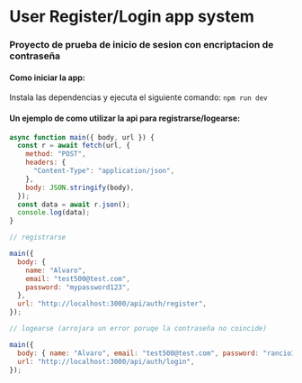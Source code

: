 # User Register/Login app system

### Proyecto de prueba de inicio de sesion con encriptacion de contraseña

#### Como iniciar la app:

Instala las dependencias y ejecuta el siguiente comando: `npm run dev`

#### Un ejemplo de como utilizar la api para registrarse/logearse:

```js
async function main({ body, url }) {
  const r = await fetch(url, {
    method: "POST",
    headers: {
      "Content-Type": "application/json",
    },
    body: JSON.stringify(body),
  });
  const data = await r.json();
  console.log(data);
}

// registrarse

main({
  body: {
    name: "Alvaro",
    email: "test500@test.com",
    password: "mypassword123",
  },
  url: "http://localhost:3000/api/auth/register",
});

// logearse (arrojara un error poruqe la contraseña no coincide)

main({
  body: { name: "Alvaro", email: "test500@test.com", password: "rancio123" },
  url: "http://localhost:3000/api/auth/login",
});
```
